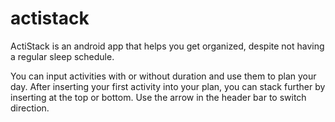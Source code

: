 # actistack
ActiStack is an android app that helps you get organized, despite not having a regular sleep schedule.

You can input activities with or without duration and use them to plan your day. After inserting your first activity into your plan, you can stack further by inserting at the top or bottom. Use the arrow in the header bar to switch direction.
